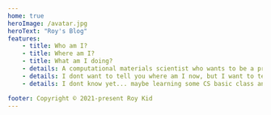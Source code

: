 ```yaml
---
home: true
heroImage: /avatar.jpg
heroText: "Roy's Blog"
features:
    - title: Who am I?
    - title: Where am I?
    - title: What am I doing?
    - details: A computational materials scientist who wants to be a program engineer
    - details: I dont want to tell you where am I now, but I want to tell you later I am in Paking University
    - details: I dont know yet... maybe learning some CS basic class and prep IELTS

footer: Copyright © 2021-present Roy Kid
---
```


